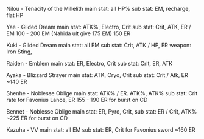 Nilou - Tenacity of the Millelith
main stat: all HP%
sub stat: EM, recharge, flat HP

Yae - Gilded Dream
main stat: ATK%, Electro, Crit
sub stat: Crit, ATK, ER / EM
100 - 200 EM (Nahida ult give 175 EM)
150 ER

Kuki - Gilded Dream 
main stat: all EM
sub stat: Crit, ATK / HP, ER
weapon: Iron Sting, 

Raiden - Emblem
main stat: ER, Electro, Crit
sub stat: Crit, ER, ATK

Ayaka - Blizzard Strayer
main stat: ATK, Cryo, Crit
sub stat: Crit / Atk, ER
~140 ER 

Shenhe - Noblesse Oblige
main stat: ATK% / ER. ATK%, ATK%
sub stat: Crit rate for Favonius Lance, ER
155 - 190 ER for burst on CD

Bennet - Noblesse Oblige
main stat: ER, Pyro, Crit,
sub stat: ER / Crit, ATK%
~225 ER for burst on CD

Kazuha - VV
main stat: all EM
sub stat: ER, Crit for Favonius sword
~160 ER